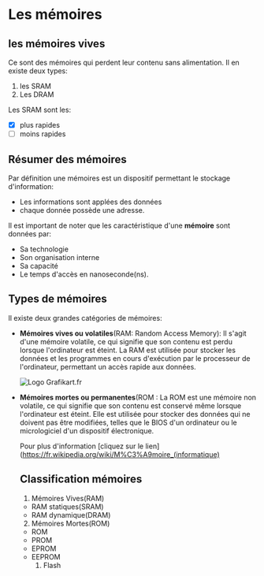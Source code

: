 # Les mémoires

## les mémoires vives
Ce sont des mémoires qui perdent leur contenu sans alimentation. Il en existe deux types:
1. les SRAM
2. Les DRAM

Les SRAM sont les:
- [X] plus rapides
- [ ] moins rapides

## Résumer des mémoires
  Par définition une mémoires est un dispositif permettant le stockage d'information:
  * Les informations sont applées des données
  * chaque donnée possède une adresse.
  
Il est important de noter que les caractéristique d'une **mémoire** sont données par:
  * Sa technologie
  * Son organisation interne
  * Sa capacité
  * Le temps d'accès en nanoseconde(ns).
  
## Types de mémoires
Il existe deux grandes catégories de mémoires:

* **Mémoires vives ou volatiles**(RAM: Random Access Memory):  Il s'agit d'une mémoire volatile,
  ce qui signifie que son contenu est perdu lorsque 
  l'ordinateur est éteint.
  La RAM est utilisée pour stocker les données et les programmes en cours d'exécution
  par le processeur de l'ordinateur, permettant un accès rapide aux données.
  
  ![Logo Grafikart.fr](https://upload.wikimedia.org/wikipedia/commons/thumb/3/3d/4mbramvax.jpg/1920px-4mbramvax.jpg)

* **Mémoires mortes ou permanentes**(ROM :  La ROM est une mémoire non volatile,
  ce qui signifie que son contenu est conservé même lorsque l'ordinateur est éteint.
  Elle est utilisée pour stocker des données qui ne doivent pas être modifiées,
  telles que le BIOS d'un ordinateur ou le micrologiciel d'un dispositif électronique.
  
  Pour plus d'information [cliquez sur le lien](https://fr.wikipedia.org/wiki/M%C3%A9moire_(informatique)
  ## Classification mémoires
  
  1. Mémoires Vives(RAM)
    * RAM statiques(SRAM)
    * RAM dynamique(DRAM)
  2. Mémoires Mortes(ROM)
    * ROM
    * PROM
    * EPROM
    * EEPROM
      1. Flash
    
  
